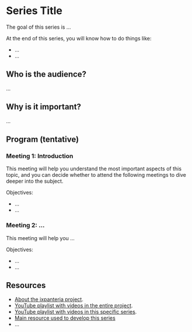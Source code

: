 # Series Title

The goal of this series is ...

At the end of this series, you will know how to do things like:

* ...
* ...

## Who is the audience?

...

## Why is it important?

...

## Program (tentative)

### Meeting 1: Introduction

This meeting will help you understand the most important aspects of this topic, and you can decide whether to attend the following meetings to dive deeper into the subject.

Objectives:

* ...
* ...

### Meeting 2: ...

This meeting will help you ...

Objectives:

* ...
* ...

## Resources

* [About the ixpanteria project](https://github.com/ixpanteria).
* [YouTube playlist with videos in the entire project](FIXME).
* [YouTube playlist with videos in this specific series](FIXME).
* [Main resource used to develop this series](FIXME)
* ...
